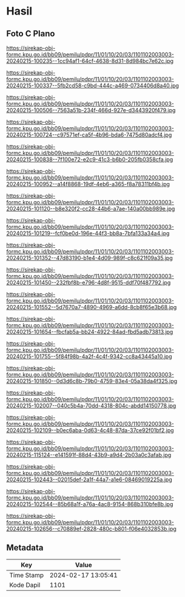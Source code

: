 # Hasil

## Foto C Plano

https://sirekap-obj-formc.kpu.go.id/bb09/pemilu/pdpr/11/01/10/20/03/1101102003003-20240215-100235--1cc94af1-64cf-4638-8d31-8d984bc7e62c.jpg

https://sirekap-obj-formc.kpu.go.id/bb09/pemilu/pdpr/11/01/10/20/03/1101102003003-20240215-100337--5fb2cd58-c9bd-444c-a469-0734406d8a40.jpg

https://sirekap-obj-formc.kpu.go.id/bb09/pemilu/pdpr/11/01/10/20/03/1101102003003-20240215-100506--7563a51b-234f-466d-927e-d3443920f479.jpg

https://sirekap-obj-formc.kpu.go.id/bb09/pemilu/pdpr/11/01/10/20/03/1101102003003-20240215-100724--c97571ef-ca5f-4b96-bda6-7475d80adcf4.jpg

https://sirekap-obj-formc.kpu.go.id/bb09/pemilu/pdpr/11/01/10/20/03/1101102003003-20240215-100838--7f100e72-e2c9-41c3-b6b0-205fb0358cfa.jpg

https://sirekap-obj-formc.kpu.go.id/bb09/pemilu/pdpr/11/01/10/20/03/1101102003003-20240215-100952--a14f8868-19df-4eb6-a365-f8a78311bf4b.jpg

https://sirekap-obj-formc.kpu.go.id/bb09/pemilu/pdpr/11/01/10/20/03/1101102003003-20240215-101120--b8e320f2-cc28-44b6-a7ae-140a00bb989e.jpg

https://sirekap-obj-formc.kpu.go.id/bb09/pemilu/pdpr/11/01/10/20/03/1101102003003-20240215-101219--fcf0be0d-196e-44f3-bb8a-7bfa133a34a4.jpg

https://sirekap-obj-formc.kpu.go.id/bb09/pemilu/pdpr/11/01/10/20/03/1101102003003-20240215-101352--47d83190-b1e4-4d09-989f-c8c621f09a35.jpg

https://sirekap-obj-formc.kpu.go.id/bb09/pemilu/pdpr/11/01/10/20/03/1101102003003-20240215-101450--232fbf8b-e796-4d8f-9515-ddf70f487792.jpg

https://sirekap-obj-formc.kpu.go.id/bb09/pemilu/pdpr/11/01/10/20/03/1101102003003-20240215-101552--5d7670a7-4890-4969-a6dd-8cb8f65e3b68.jpg

https://sirekap-obj-formc.kpu.go.id/bb09/pemilu/pdpr/11/01/10/20/03/1101102003003-20240215-101654--fbcfab5a-bb24-4922-84ad-fbd5adb73813.jpg

https://sirekap-obj-formc.kpu.go.id/bb09/pemilu/pdpr/11/01/10/20/03/1101102003003-20240215-101755--5f84f98b-4a2f-4c4f-9342-cc8a43445a10.jpg

https://sirekap-obj-formc.kpu.go.id/bb09/pemilu/pdpr/11/01/10/20/03/1101102003003-20240215-101850--0d3d6c8b-79b0-4759-83e4-05a38da4f325.jpg

https://sirekap-obj-formc.kpu.go.id/bb09/pemilu/pdpr/11/01/10/20/03/1101102003003-20240215-102007--040c5b4a-70dd-4318-804c-abdd14150778.jpg

https://sirekap-obj-formc.kpu.go.id/bb09/pemilu/pdpr/11/01/10/20/03/1101102003003-20240215-102109--b0ec6aba-0d63-4c48-87da-37ce92f01bf2.jpg

https://sirekap-obj-formc.kpu.go.id/bb09/pemilu/pdpr/11/01/10/20/03/1101102003003-20240215-115124--e141591f-88d4-43b9-a9d4-2b03a0c3afab.jpg

https://sirekap-obj-formc.kpu.go.id/bb09/pemilu/pdpr/11/01/10/20/03/1101102003003-20240215-102443--02015def-2a1f-44a7-a1e6-08469019225a.jpg

https://sirekap-obj-formc.kpu.go.id/bb09/pemilu/pdpr/11/01/10/20/03/1101102003003-20240215-102544--85b68a1f-a76a-4ac8-9154-868b310bfe8b.jpg

https://sirekap-obj-formc.kpu.go.id/bb09/pemilu/pdpr/11/01/10/20/03/1101102003003-20240215-102656--c70889ef-2828-480c-b801-f06e4032853b.jpg


## Metadata

| Key        | Value               |
| ---------- | ------------------- |
| Time Stamp | 2024-02-17 13:05:41 |
| Kode Dapil | 1101                |



